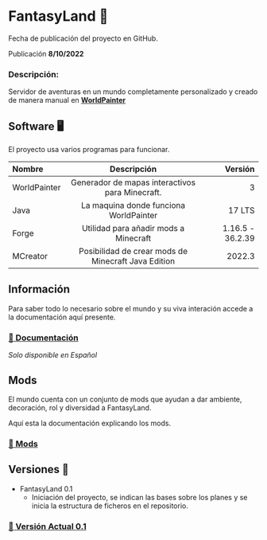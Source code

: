 # FantasyLand 🍄

Fecha de publicación del proyecto en GitHub.

Publicación **8/10/2022**


### Descripción:

Servidor de aventuras en un mundo completamente personalizado y creado de manera manual en [**WorldPainter**](https://www.worldpainter.net/)

## Software 🖥️

El proyecto usa varios programas para funcionar.

| Nombre | Descripción | Versión |
|:------------|:-------------:|-------------:|
| WorldPainter     |   Generador de mapas interactivos para Minecraft.    |        3|
| Java     |    La maquina donde funciona WorldPainter     |          17 LTS |
| Forge | Utilidad para añadir mods a Minecraft | 1.16.5 - 36.2.39 |
| MCreator | Posibilidad de crear mods de Minecraft Java Edition | 2022.3

## Información

Para saber todo lo necesario sobre el mundo y su viva interación accede a la documentación aquí presente.

### [🔗 Documentación](documentation/main.md)

*Solo disponible en Español*

## Mods

El mundo cuenta con un conjunto de mods que ayudan a dar ambiente, decoración, rol y diversidad a FantasyLand.

Aquí esta la documentación explicando los mods.

### [🔗 Mods](documentation/mods.md)

## Versiones 💾

* FantasyLand 0.1
    *  Iniciación del proyecto, se indican las bases sobre los planes y se inicia la estructura de ficheros en el repositorio.

### [🔗 Versión Actual 0.1](versions/FantasyLand_0.1.md)

